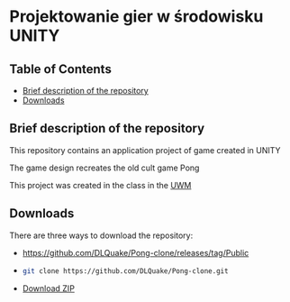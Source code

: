 # Projektowanie gier w środowisku UNITY

## Table of Contents
 * [Brief description of the repository](#brief-description-of-the-repository)
 * [Downloads](#downloads)

## Brief description of the repository
This repository contains an application project of game created in UNITY

The game design recreates the old cult game Pong

This project was created in the class in the [UWM](http://www.uwm.edu.pl/)

## Downloads
There are three ways to download the repository:

* https://github.com/DLQuake/Pong-clone/releases/tag/Public

* ```bash
  git clone https://github.com/DLQuake/Pong-clone.git
  ```
* [Download ZIP](https://github.com/DLQuake/Pong-clone/archive/refs/heads/main.zip)
